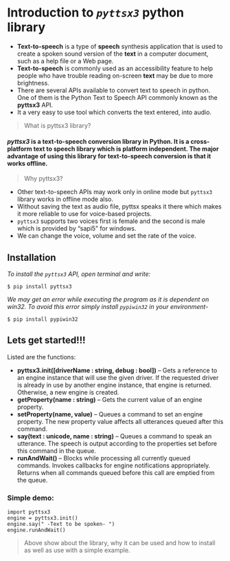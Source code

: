 ﻿# Introduction to *`pyttsx3`* python library

- **Text-to-speech**  is a type of **speech** synthesis application that is used to create a spoken sound version of the **text** in a computer document, such as a help file or a Web page.
- **Text-to-speech** is commonly used as an accessibility feature to help people who have trouble reading on-screen **text** may be due to more brightness.
- There are several APIs available to convert text to speech in python. One of them is the Python Text to Speech API commonly known as the **pyttsx3** API.
- It a very easy to use tool which converts the text entered, into audio.
> What is pyttsx3 library?

####  *pyttsx3* is a text-to-speech conversion library in Python. It is a cross-platform text to speech library which is platform independent. The major advantage of using this library for text-to-speech conversion is that it works offline.

> Why pyttsx3?

 - Other text-to-speech APIs may work only in online mode but `pyttsx3` library works in offline mode also.
 - Without saving the text as audio file, pyttsx speaks it there which makes it more reliable to use for voice-based projects.
 - `pyttsx3` supports two voices first is female and the second is male which is provided by “sapi5” for windows.
 - We can change the voice, volume and set the rate of the voice.
   

## Installation

*To install the `pyttsx3` API, open terminal and write:*

    $ pip install pyttsx3
*We may get an error while executing the program as it is dependent on win32. To avoid this error simply install `pypiwin32` in your environment-*
	
	

    $ pip install pypiwin32

 ## Lets get started!!!
 Listed are the functions:

-    **pyttsx3.init([driverName : string, debug : bool])**  – Gets a reference to an engine instance that will use the given driver. If the requested driver is already in use by another engine instance, that engine is returned. Otherwise, a new engine is created.
-    **getProperty(name : string)**  – Gets the current value of an engine property.
-   **setProperty(name, value)**  – Queues a command to set an engine property. The new property value affects all utterances queued after this command.
-    **say(text : unicode, name : string)**  – Queues a command to speak an utterance. The speech is output according to the properties set before this command in the queue.
-  **runAndWait()**  – Blocks while processing all currently queued commands. Invokes callbacks for engine notifications appropriately. Returns when all commands queued before this call are emptied from the queue.

### Simple demo:

    import pyttsx3
	engine = pyttsx3.init()
	engine.say(" -Text to be spoken- ")
	engine.runAndWait()

> Above show about the library, why it can be used and how to install as well as use with a simple example.
